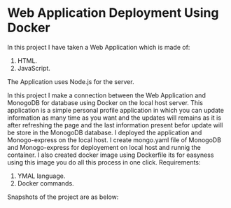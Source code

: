 # Web Application Deployment Using Docker

In this project I have taken a Web Application which is made of:
1. HTML.
2. JavaScript.

The Application uses Node.js for the server.

In this project I make a connection between the Web Application and MonogoDB for database using Docker on the local host server.
This application is a simple personal profile application in which you can update information as many time as you want and the updates will remains as it is after refreshing the page and the last information present befor update will be store in the MonogoDB database.
I deployed the application and Monogo-express on the local host.
I create mongo.yaml file of MonogoDB and Monogo-express for deployement on local host and runnig the container.
I also created docker image using Dockerfile its for easyness using this image you do all this process in one click.
Requirements:
1. YMAL language.
2. Docker commands.

Snapshots of the project are as below:


